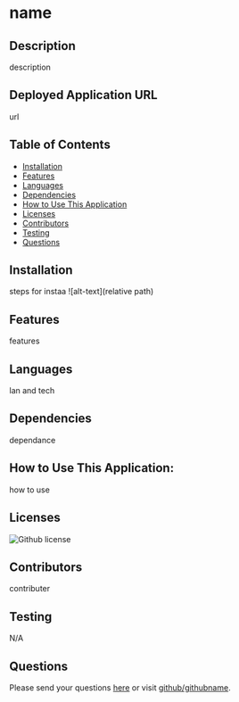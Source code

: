 # name 
## Description
description
## Deployed Application URL
url
## Table of Contents
* [Installation](#installation)
* [Features](#features)
* [Languages](#languages)
* [Dependencies](#dependencies)
* [How to Use This Application](#how-to-use-this-application)
* [Licenses](#Licenses)
* [Contributors](#contributer)
* [Testing](#testing)
* [Questions](#questions)
## Installation
steps for instaa
![alt-text](relative path)
## Features
features
## Languages
lan and tech
## Dependencies
dependance
## How to Use This Application:
how to use
## Licenses
![Github license](https://img.shields.io/badge/license-MIT,APACHE2.0,Boost1.0-blue.svg)
## Contributors
contributer
## Testing
N/A
## Questions
Please send your questions [here](mailto:email@gmail.com?subject=[GitHub]%20Dev%20Connect) or visit [github/githubname](https://github.com/githubname).
